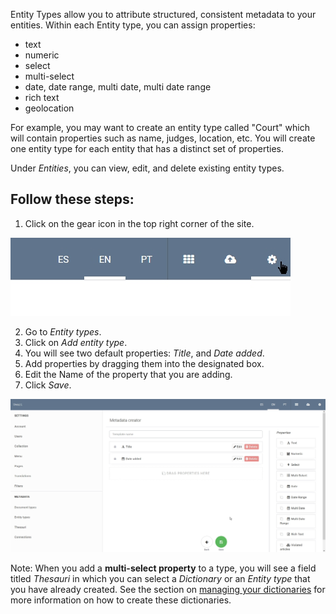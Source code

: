 Entity Types allow you to attribute structured, consistent metadata to your entities. Within each Entity type, you can assign properties:
* text 
* numeric
* select
* multi-select
* date, date range, multi date, multi date range
* rich text
* geolocation

For example, you may want to create an entity type called "Court" which will contain properties such as name, judges, location, etc. You will create one entity type for each entity that has a distinct set of properties.

Under _Entities_, you can view, edit, and delete existing entity types. 

## Follow these steps:

1. Click on the gear icon in the top right corner of the site.

![Gear icon](https://raw.githubusercontent.com/huridocs/uwazi-assets/master/wiki/screenshots/settings_link.jpg)

2. Go to _Entity types_.
3. Click on _Add entity type_.
4. You will see two default properties: _Title_, and _Date added_. 
5. Add properties by dragging them into the designated box. 
6. Edit the Name of the property that you are adding.
7. Click _Save_.

![New template](https://raw.githubusercontent.com/huridocs/uwazi-assets/master/wiki/screenshots/new_document_entity.jpg)

Note: When you add a **multi-select property** to a type, you will see a field titled _Thesauri_ in which you can select a _Dictionary_ or an _Entity type_ that you have already created. See the section on [managing your dictionaries](https://github.com/huridocs/uwazi/wiki/Build-the-information-architecture#manage-your-dictionaries) for more information on how to create these dictionaries. 